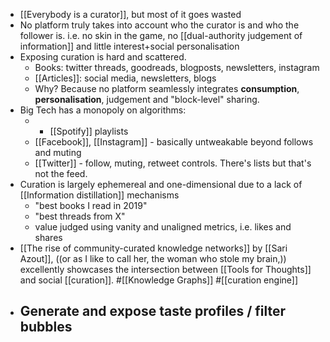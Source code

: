 - [[Everybody is a curator]], but most of it goes wasted
- No platform truly takes into account who the curator is and who the follower is. i.e. no skin in the game, no [[dual-authority judgement of information]] and little interest+social personalisation
- Exposing curation is hard and scattered.
    - Books: twitter threads, goodreads, blogposts, newsletters, instagram
    - [[Articles]]: social media, newsletters, blogs 
    - Why? Because no platform seamlessly integrates __consumption__, __personalisation__, judgement and "block-level" sharing. 
- Big Tech has a monopoly on algorithms:
    - - [[Spotify]] playlists
    - [[Facebook]], [[Instagram]] - basically untweakable beyond follows and muting
    - [[Twitter]] - follow, muting, retweet controls. There's lists but that's not the feed.
- Curation is largely ephemereal and one-dimensional due to a lack of [[Information distillation]] mechanisms
    - "best books I read in 2019"
    - "best threads from X"
    - value judged using vanity and unaligned metrics, i.e. likes and shares
-  [[The rise of community-curated knowledge networks]] by [[Sari Azout]], ((or as I like to call her, the woman who stole my brain,)) excellently showcases the intersection between [[Tools for Thoughts]] and social [[curation]]. #[[Knowledge Graphs]] #[[curation engine]]
- Generate and expose taste profiles / filter bubbles
    - 

